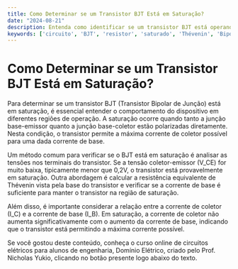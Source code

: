 ```yaml
---
title: Como Determinar se um Transistor BJT Está em Saturação?
date: "2024-08-21"
description: Entenda como identificar se um transistor BJT está operando na região de saturação em um circuito elétrico.
keywords: ['circuito', 'BJT', 'resistor', 'saturado', 'Thévenin', 'Bipolar', 'MOSFET']
---
```


# Como Determinar se um Transistor BJT Está em Saturação?

Para determinar se um transistor BJT (Transistor Bipolar de Junção) está em saturação, é essencial entender o comportamento do dispositivo em diferentes regiões de operação. A saturação ocorre quando tanto a junção base-emissor quanto a junção base-coletor estão polarizadas diretamente. Nesta condição, o transistor permite a máxima corrente de coletor possível para uma dada corrente de base.

Um método comum para verificar se o BJT está em saturação é analisar as tensões nos terminais do transistor. Se a tensão coletor-emissor (V_CE) for muito baixa, tipicamente menor que 0,2V, o transistor está provavelmente em saturação. Outra abordagem é calcular a resistência equivalente de Thévenin vista pela base do transistor e verificar se a corrente de base é suficiente para manter o transistor na região de saturação.

Além disso, é importante considerar a relação entre a corrente de coletor (I_C) e a corrente de base (I_B). Em saturação, a corrente de coletor não aumenta significativamente com o aumento da corrente de base, indicando que o transistor está permitindo a máxima corrente possível.

Se você gostou deste conteúdo, conheça o curso online de circuitos elétricos para alunos de engenharia, Domínio Elétrico, criado pelo Prof. Nicholas Yukio, clicando no botão presente logo abaixo do texto.